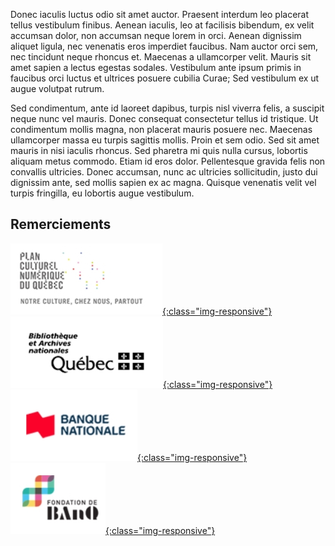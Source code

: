 Donec iaculis luctus odio sit amet auctor. Praesent interdum leo placerat tellus vestibulum finibus. Aenean iaculis, leo at facilisis bibendum, ex velit accumsan dolor, non accumsan neque lorem in orci. Aenean dignissim aliquet ligula, nec venenatis eros imperdiet faucibus. Nam auctor orci sem, nec tincidunt neque rhoncus et. Maecenas a ullamcorper velit. Mauris sit amet sapien a lectus egestas sodales. Vestibulum ante ipsum primis in faucibus orci luctus et ultrices posuere cubilia Curae; Sed vestibulum ex ut augue volutpat rutrum.

Sed condimentum, ante id laoreet dapibus, turpis nisl viverra felis, a suscipit neque nunc vel mauris. Donec consequat consectetur tellus id tristique. Ut condimentum mollis magna, non placerat mauris posuere nec. Maecenas ullamcorper massa eu turpis sagittis mollis. Proin et sem odio. Sed sit amet mauris in nisi iaculis rhoncus. Sed pharetra mi quis nulla cursus, lobortis aliquam metus commodo. Etiam id eros dolor. Pellentesque gravida felis non convallis ultricies. Donec accumsan, nunc ac ultricies sollicitudin, justo dui dignissim ante, sed mollis sapien ex ac magna. Quisque venenatis velit vel turpis fringilla, eu lobortis augue vestibulum.

## Remerciements

[![Plan culturel numérique du Québec](/assets/logos-0-0.jpg){:class="img-responsive"}](http://culturenumerique.mcc.gouv.qc.ca/)
[![BAnQ - Bibliothèque et Archives nationales du Québec.](/assets/logos-1-0.jpg){:class="img-responsive"}](https://www.banq.qc.ca/)
[![Banque Nationale](/assets/logos-2-0.jpg){:class="img-responsive"}](https://www.bnc.ca/)
[![Fondation BAnQ](/assets/logos-3-0.jpg){:class="img-responsive"}](https://fondation.banq.qc.ca/)
